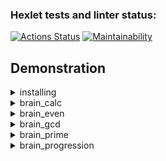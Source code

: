 ### Hexlet tests and linter status:
[![Actions Status](https://github.com/ratushnyyvm/python-project-lvl1/workflows/hexlet-check/badge.svg)](https://github.com/ratushnyyvm/python-project-lvl1/actions)
[![Maintainability](https://api.codeclimate.com/v1/badges/0b9b52f59c4b42e900d3/maintainability)](https://codeclimate.com/github/ratushnyyvm/python-project-lvl1/maintainability)


## Demonstration

<details>
  <summary>installing</summary>
    
  [![asciicast](https://asciinema.org/a/zkATUVLZSBN6jrkVR1WKSv0vO.svg)](https://asciinema.org/a/zkATUVLZSBN6jrkVR1WKSv0vO)
</details>

<details>
  <summary>brain_calc</summary>
    
  ### win
  [![asciicast](https://asciinema.org/a/afy2sguMnRBjRoRlyqCtNvX0i.svg)](https://asciinema.org/a/afy2sguMnRBjRoRlyqCtNvX0i)

  ### loss
  [![asciicast](https://asciinema.org/a/cQ4H28iDB7QmW0gLMZAiKxZFE.svg)](https://asciinema.org/a/cQ4H28iDB7QmW0gLMZAiKxZFE)
</details>

<details>
  <summary>brain_even</summary>
    
  ### win
  [![asciicast](https://asciinema.org/a/Pi463y4vW3Wywd3kHQF715uPr.svg)](https://asciinema.org/a/Pi463y4vW3Wywd3kHQF715uPr)

  ### loss
  [![asciicast](https://asciinema.org/a/bwTeK1GzdHR1vimJ0zrCwRd3K.svg)](https://asciinema.org/a/bwTeK1GzdHR1vimJ0zrCwRd3K)
</details>

<details>
  <summary>brain_gcd</summary>
    
  ### win
  [![asciicast](https://asciinema.org/a/WI7a3Jmkh0JMpaCRHXrtVFtCM.svg)](https://asciinema.org/a/WI7a3Jmkh0JMpaCRHXrtVFtCM)

  ### loss
  [![asciicast](https://asciinema.org/a/3zAxZBZeiRMbY2q5BIJXTFR8G.svg)](https://asciinema.org/a/3zAxZBZeiRMbY2q5BIJXTFR8G)
</details>

<details>
  <summary>brain_prime</summary>
    
  ### win
  [![asciicast](https://asciinema.org/a/VhqbhjLTf335qGb2OcrTI9qxc.svg)](https://asciinema.org/a/VhqbhjLTf335qGb2OcrTI9qxc)

  ### loss
  [![asciicast](https://asciinema.org/a/BySgKuaomBu8kGsaLOoerhoGk.svg)](https://asciinema.org/a/BySgKuaomBu8kGsaLOoerhoGk)
</details>

<details>
  <summary>brain_progression</summary>
    
  ### win
  [![asciicast](https://asciinema.org/a/5w3osqrNiQrzldPdevzK9AWn1.svg)](https://asciinema.org/a/5w3osqrNiQrzldPdevzK9AWn1)

  ### loss
  [![asciicast](https://asciinema.org/a/ayAXLlBgzc3zdH9fpVDChQZNV.svg)](https://asciinema.org/a/ayAXLlBgzc3zdH9fpVDChQZNV)
</details>